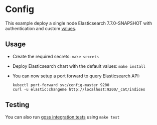 # Config

This example deploy a single node Elasticsearch 7.7.0-SNAPSHOT with authentication and
custom [values][].


## Usage

* Create the required secrets: `make secrets`

* Deploy Elasticsearch chart with the default values: `make install`

* You can now setup a port forward to query Elasticsearch API:

  ```
  kubectl port-forward svc/config-master 9200
  curl -u elastic:changeme http://localhost:9200/_cat/indices
  ```


## Testing

You can also run [goss integration tests][] using `make test`


[goss integration tests]: https://github.com/elastic/helm-charts/tree/7.7/elasticsearch/examples/config/test/goss.yaml
[values]: https://github.com/elastic/helm-charts/tree/7.7/elasticsearch/examples/config/values.yaml
